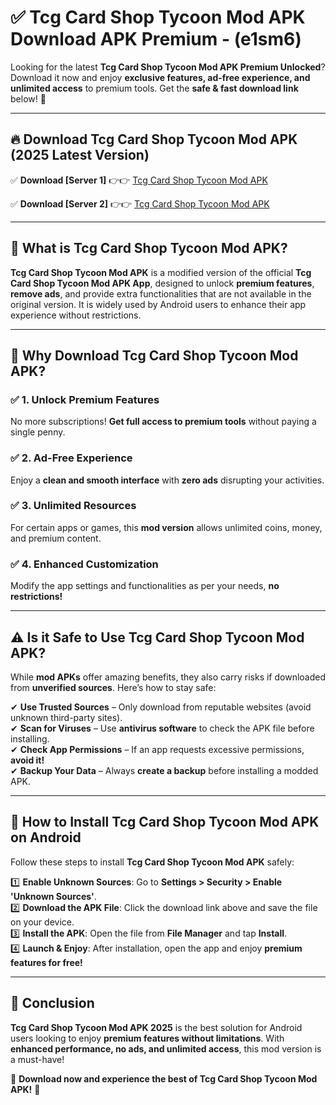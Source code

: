 
# ✅ Tcg Card Shop Tycoon Mod APK Download APK Premium -  (e1sm6) 

Looking for the latest **Tcg Card Shop Tycoon Mod APK Premium Unlocked**? Download it now and enjoy **exclusive features, ad-free experience, and unlimited access** to premium tools. Get the **safe & fast download link** below! 🚀

---

## 🔥 Download Tcg Card Shop Tycoon Mod APK (2025 Latest Version)

✅ **Download [Server 1]** 👉👉 [Tcg Card Shop Tycoon Mod APK ](https://apkcomod.com?title=Tcg_Card_Shop_Tycoon_Mod_APK)  

✅ **Download [Server 2]** 👉👉 [Tcg Card Shop Tycoon Mod APK ](https://apkcomod.com?title=Tcg_Card_Shop_Tycoon_Mod_APK)  


---

## 📌 What is Tcg Card Shop Tycoon Mod APK?

**Tcg Card Shop Tycoon Mod APK** is a modified version of the official **Tcg Card Shop Tycoon Mod APK App**, designed to unlock **premium features**, **remove ads**, and provide extra functionalities that are not available in the original version. It is widely used by Android users to enhance their app experience without restrictions.

---

## 🌟 Why Download Tcg Card Shop Tycoon Mod APK?

### ✅ 1. Unlock Premium Features
No more subscriptions! **Get full access to premium tools** without paying a single penny.

### ✅ 2. Ad-Free Experience
Enjoy a **clean and smooth interface** with **zero ads** disrupting your activities.

### ✅ 3. Unlimited Resources
For certain apps or games, this **mod version** allows unlimited coins, money, and premium content.

### ✅ 4. Enhanced Customization
Modify the app settings and functionalities as per your needs, **no restrictions!**

---

## ⚠️ Is it Safe to Use Tcg Card Shop Tycoon Mod APK?

While **mod APKs** offer amazing benefits, they also carry risks if downloaded from **unverified sources**. Here’s how to stay safe:

✔ **Use Trusted Sources** – Only download from reputable websites (avoid unknown third-party sites).  
✔ **Scan for Viruses** – Use **antivirus software** to check the APK file before installing.  
✔ **Check App Permissions** – If an app requests excessive permissions, **avoid it!**  
✔ **Backup Your Data** – Always **create a backup** before installing a modded APK.

---

## 📲 How to Install Tcg Card Shop Tycoon Mod APK on Android

Follow these steps to install **Tcg Card Shop Tycoon Mod APK** safely:

1️⃣ **Enable Unknown Sources**: Go to **Settings > Security > Enable 'Unknown Sources'**.  
2️⃣ **Download the APK File**: Click the download link above and save the file on your device.  
3️⃣ **Install the APK**: Open the file from **File Manager** and tap **Install**.  
4️⃣ **Launch & Enjoy**: After installation, open the app and enjoy **premium features for free!**

---

## 🚀 Conclusion

**Tcg Card Shop Tycoon Mod APK 2025** is the best solution for Android users looking to enjoy **premium features without limitations**. With **enhanced performance, no ads, and unlimited access**, this mod version is a must-have!

🔻 **Download now and experience the best of Tcg Card Shop Tycoon Mod APK!** 🔻

